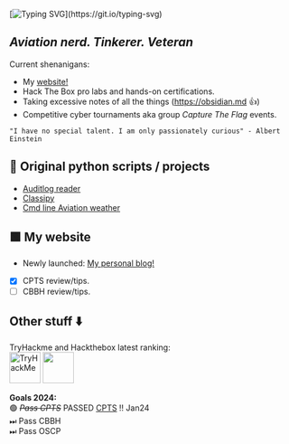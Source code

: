 [![Typing SVG](https://readme-typing-svg.herokuapp.com?font=Fira+Code&pause=1000&color=42F745&width=435&lines=Welcome+to+my+Github!)](https://git.io/typing-svg)
## *Aviation nerd. Tinkerer. Veteran*   
Current shenanigans:
- My [website!](https://cyberskies.org)
- Hack The Box pro labs and hands-on certifications.
- Taking excessive notes of all the things (https://obsidian.md :+1:)
- Competitive cyber tournaments aka group *Capture The Flag* events.

`"I have no special talent. I am only passionately curious" - Albert Einstein`<br/>

## 🐍 Original python scripts / projects
- [Auditlog reader](https://github.com/MTTGIT19/auditlog_reader)
- [Classipy](https://github.com/MTTGIT19/ClassiPY)
- [Cmd line Aviation weather](https://github.com/MTTGIT19/wx-scraper)  
## 🟩 My website
- Newly launched: [My personal blog!](https://cyberskies.org)
- [x] CPTS review/tips.
- [ ] CBBH review/tips.

## Other stuff :arrow_down:
TryHackme and Hackthebox latest ranking:   
<img src="https://tryhackme-badges.s3.amazonaws.com/MILMT.png" alt="TryHackMe" height="55">     <img src="https://www.hackthebox.eu/badge/image/758161" height="55">    


**Goals 2024:**   
🟢 ~~*Pass CPTS*~~ PASSED [CPTS](https://academy.hackthebox.com/preview/certifications/htb-certified-penetration-testing-specialist) !! Jan24    
⏭ Pass CBBH  
⏭ Pass OSCP  
  <!--
**MTTGIT19/MTTGIT19** is a ✨ _special_ ✨ repository because its `README.md` (this file) appears on your GitHub profile.

Here are some ideas to get you started:

- 🔭 I’m currently working on ...
- 🌱 I’m currently learning ...
- 👯 I’m looking to collaborate on ...
- 🤔 I’m looking for help with ...
- 💬 Ask me about ...
- 📫 How to reach me: ...
- 😄 Pronouns: ...
- ⚡ Fun fact: ...
-->

